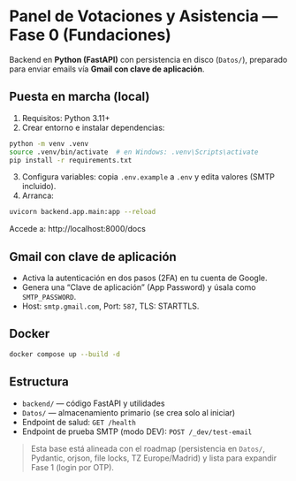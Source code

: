 # Panel de Votaciones y Asistencia — Fase 0 (Fundaciones)

Backend en **Python (FastAPI)** con persistencia en disco (`Datos/`), preparado para
enviar emails vía **Gmail con clave de aplicación**.

## Puesta en marcha (local)

1) Requisitos: Python 3.11+  
2) Crear entorno e instalar dependencias:
```bash
python -m venv .venv
source .venv/bin/activate  # en Windows: .venv\Scripts\activate
pip install -r requirements.txt
```
3) Configura variables: copia `.env.example` a `.env` y edita valores (SMTP incluido).  
4) Arranca:
```bash
uvicorn backend.app.main:app --reload
```
Accede a: http://localhost:8000/docs

## Gmail con clave de aplicación
- Activa la autenticación en dos pasos (2FA) en tu cuenta de Google.
- Genera una “Clave de aplicación” (App Password) y úsala como `SMTP_PASSWORD`.
- Host: `smtp.gmail.com`, Port: `587`, TLS: STARTTLS.

## Docker
```bash
docker compose up --build -d
```

## Estructura
- `backend/` — código FastAPI y utilidades
- `Datos/` — almacenamiento primario (se crea solo al iniciar)
- Endpoint de salud: `GET /health`
- Endpoint de prueba SMTP (modo DEV): `POST /_dev/test-email`

> Esta base está alineada con el roadmap (persistencia en `Datos/`, Pydantic, orjson, file locks, TZ Europe/Madrid) y lista para expandir Fase 1 (login por OTP).
